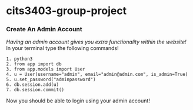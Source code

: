# cits3403-group-project

### **Create An Admin Account**
*Having an admin account gives you extra functionality within the website!*
In your terminal type the following commands!
```
1. python3
2. from app import db
3. from app.models import User
4. u = User(username="admin", email="admin@admin.com", is_admin=True)
5. u.set_password("adminpassword")
6. db.session.add(u)
7. db.session.commit()
```

Now you should be able to login using your admin account!
